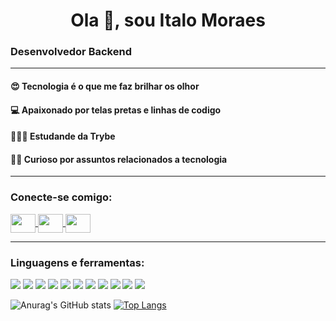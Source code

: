 <h1 align="center">Ola 👋, sou Italo Moraes</h1>
<h3 align="left">Desenvolvedor Backend</h3>

-----

<h4 align="left">😍 Tecnologia é o que me faz brilhar os olhor</h3>
<h4 align="left">💻 Apaixonado por telas pretas e linhas de codigo</h3>
<h4 align="left">👨🏼‍🎓 Estudande da Trybe</h3>
<h4 align="left">🕵🏼 Curioso por assuntos relacionados a tecnologia</h3>

-----

<h3 align="left">Conecte-se comigo:</h3>
<p align="left">
<a href="https://api.whatsapp.com/send/?phone=5588997813771&text=Contato+Italo+Moraes&type=phone_number&app_absent=0">
  <img src="https://raw.githubusercontent.com/gauravghongde/social-icons/master/SVG/Color/WhatsApp.svg" align="center" height="30" width="40" />
</a>
<a href="mailto:italomoraes.sth@gmail.com">
  <img src="https://raw.githubusercontent.com/gauravghongde/social-icons/master/SVG/Color/Gmail.svg" align="center" height="30" width="40" />
</a>
<a href="https://linkedin.com/in/italo-moraess">
  <img src="https://raw.githubusercontent.com/gauravghongde/social-icons/master/SVG/Color/LinkedIN.svg" align="center"  height="30" width="40" />
</a>
</p>

----

<h3 align="left">Linguagens e ferramentas:</h3>
<p align="left">
  <!--- https://skillicons.dev -->
  <a href="https://nodejs.org" target="_blank"><img src="https://skillicons.dev/icons?i=nodejs" /></a>
  <a href="https://git-scm.com/" target="_blank"><img src="https://skillicons.dev/icons?i=git" /></a>
  <a href="https://www.docker.com/" target="_blank"><img src="https://skillicons.dev/icons?i=docker" /></a>
  <a href="https://github.com/" target="_blank"><img src="https://skillicons.dev/icons?i=github" /></a>
  <a href="https://www.heroku.com/" target="_blank"><img src="https://skillicons.dev/icons?i=heroku" /></a>
  <a href="https://developer.mozilla.org/en-US/docs/Web/JavaScript" target="_blank"><img src="https://skillicons.dev/icons?i=js" /></a>
  <a href="https://www.typescriptlang.org/" target="_blank"><img src="https://skillicons.dev/icons?i=ts" /></a>
  <a href="https://www.linux.org/" target="_blank"><img src="https://skillicons.dev/icons?i=linux" /></a>
  <a href="https://www.mongodb.com/" target="_blank"><img src="https://skillicons.dev/icons?i=mongodb" /></a>
  <a href="https://code.visualstudio.com/" target="_blank"><img src="https://skillicons.dev/icons?i=vscode" /></a>
  <a href="https://www.mysql.com/" target="_blank"><img src="https://skillicons.dev/icons?i=mysql" /></a>
</p>


![Anurag's GitHub stats](https://github-readme-stats.vercel.app/api?username=italomoraess&show_icons=true&theme=radical&layout=compact)
[![Top Langs](https://github-readme-stats.vercel.app/api/top-langs/?username=italomoraess&layout=compact&theme=dark)](https://github.com/anuraghazra/github-readme-stats)
